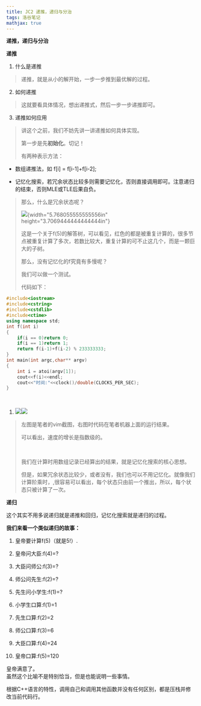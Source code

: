 ```yaml
---
title: JC2 递推，递归与分治
tags: 洛谷笔记
mathjax: true
---
```

**递推，递归与分治**

**递推**

1.  什么是递推

> 递推，就是从小的解开始，一步一步推到最优解的过程。

2.  如何递推
<!--more-->

> 这就要看具体情况，想出递推式，然后一步一步递推即可。

3.  递推如何应用

> 讲这个之前，我们不妨先讲一讲递推如何具体实现。
>
> 第一步是先**初始化**。切记！
>
> 有两种表示方法：

-   数组递推法，如 f\[i\] = f\[i-1\]+f\[i-2\];

-   记忆化搜索，若冗余状态比较多则需要记忆化，否则直接调用即可。注意递归的结束，否则MLE或TLE后果自负。

> 那么，什么是冗余状态呢？
>
> ![](https://tvax4.sinaimg.cn/large/006XR1Pfly1gdnip7eoy5j30m30e775x.jpg){width="5.768055555555556in"
> height="3.7069444444444444in"}
>
> 这是一个关于f(5)的解答树，可以看见，红色的都是被重复计算的，很多节点被重复计算了多次，若数比较大，重复计算的可不止这几个，而是一颗巨大的子树。
>
> 那么，没有记忆化的f究竟有多慢呢？
>
> 我们可以做一个测试。
>
> 代码如下：

```cpp
#include<iostream>
#include<cstring>
#include<cstdlib>
#include<ctime>
using namespace std;
int f(int i)
{
    if(i == 0)return 0;
    if(i == 1)return 1;
    return f(i-1)+f(i-2) % 233333333;
}
int main(int argc,char** argv)
{
    int i = atoi(argv[1]);
    cout<<f(i)<<endl;
    cout<<"时间:"<<clock()/double(CLOCKS_PER_SEC);
}
```
 
1. ![](https://tva1.sinaimg.cn/large/006XR1Pfly1gdnip7mnotj30bb084ab5.jpg)![](https://tva4.sinaimg.cn/large/006XR1Pfly1gdnip7qj0bj303709gjsj.jpg)

> 左图是笔者的vim截图，右图时代码在笔者机器上面的运行结果。
>
> 可以看出，速度的增长是指数级的。
>
>  
>
> 我们在计算时用数组记录已经算出的结果，就是记忆化搜索的核心思想。
>
> 但是，如果冗余状态比较少，或者没有，我们也可以不用记忆化。就像我们计算阶乘时，,很容易可以看出，每个状态只由前一个推出，所以，每个状态只被计算了一次。

**递归**

这个其实不用多说递归就是递推和回归，记忆化搜索就是递归的过程。

**我们来看一个类似递归的故事：**

1.  皇帝要计算f(5)（就是5!）.

2.  皇帝问大臣:f(4)=?

3.  大臣问师公:f(3)=?

4.  师公问先生:f(2)=?

5.  先生问小学生:f(1)=?

6.  小学生口算:f(1)=1

7.  先生口算:f(2)=2

8.  师公口算:f(3)=6

9.  大臣口算:f(4)=24

10. 皇帝口算:f(5)=120

皇帝满意了。\
虽然这个比喻不是特别恰当，但是也能说明一些事情。

根据C++语言的特性，调用自己和调用其他函数并没有任何区别，都是压栈并修改当前代码行。
